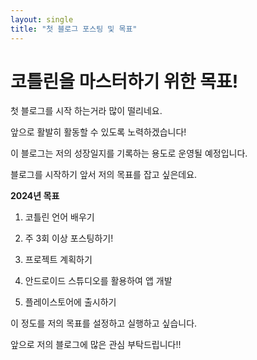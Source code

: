 ```yaml
---
layout: single
title: "첫 블로그 포스팅 및 목표"
---
```


# 코틀린을 마스터하기 위한 목표!

첫 블로그를 시작 하는거라 많이 떨리네요.

앞으로 활발히 활동할 수 있도록 노력하겠습니다!

이 블로그는 저의 성장일지를 기록하는 용도로 운영될 예정입니다.

블로그를 시작하기 앞서 저의 목표를 잡고 싶은데요.






**2024년 목표**

1. 코틀린 언어 배우기

2. 주 3회 이상 포스팅하기!

3. 프로젝트 계획하기

4. 안드로이드 스튜디오를 활용하여 앱 개발

5. 플레이스토어에 출시하기

   

이 정도를 저의 목표를 설정하고 실행하고 싶습니다.

앞으로 저의 블로그에 많은 관심 부탁드립니다!!

